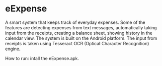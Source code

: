 # eExpense
A smart system that keeps track of everyday expenses. Some of the features are detecting expenses from text messages, automatically taking input from the receipts, creating a balance sheet, showing history in the calendar view. The system is built on the Android platform. The input from receipts is taken using Tesseract OCR (Optical Character Recognition) engine. 


How to run: intall the eExpense.apk.
